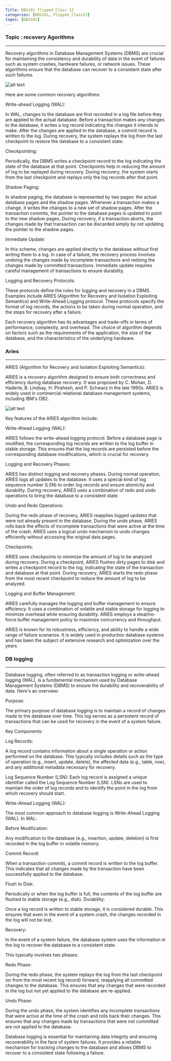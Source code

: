 ```yaml
---
Title: DBS101 flipped Class 12
categories: [DBS101, Flipped_Class12]
tages: [DBS101]
---
```


### Topic : recovery Agorithms
----

Recovery algorithms in Database Management Systems (DBMS) are crucial for maintaining the consistency and durability of data in the event of failures such as system crashes, hardware failures, or network issues. These algorithms ensure that the database can recover to a consistent state after such failures. 

![alt text](<../Screenshot 2024-06-04 053851.png>)

Here are some common recovery algorithms:

Write-ahead Logging (WAL):

In WAL, changes to the database are first recorded in a log file before they are applied to the actual database.
Before a transaction makes any changes to the database, it writes a log record indicating the changes it intends to make.
After the changes are applied to the database, a commit record is written to the log.
During recovery, the system replays the log from the last checkpoint to restore the database to a consistent state.

Checkpointing:

Periodically, the DBMS writes a checkpoint record to the log indicating the state of the database at that point.
Checkpoints help in reducing the amount of log to be replayed during recovery.
During recovery, the system starts from the last checkpoint and replays only the log records after that point.

Shadow Paging:

In shadow paging, the database is represented by two pages: the actual database pages and the shadow pages.
Whenever a transaction makes a change, it writes the changes to a new set of shadow pages.
After the transaction commits, the pointer to the database pages is updated to point to the new shadow pages.
During recovery, if a transaction aborts, the changes made by that transaction can be discarded simply by not updating the pointer to the shadow pages.

Immediate Update:

In this scheme, changes are applied directly to the database without first writing them to a log.
In case of a failure, the recovery process involves undoing the changes made by incomplete transactions and redoing the changes made by committed transactions.
Immediate update requires careful management of transactions to ensure durability.

Logging and Recovery Protocols:

These protocols define the rules for logging and recovery in a DBMS. Examples include ARIES (Algorithm for Recovery and Isolation Exploiting Semantics) and Write-Ahead Logging protocol.
These protocols specify the format of log records, the actions to be taken during normal operation, and the steps for recovery after a failure.

Each recovery algorithm has its advantages and trade-offs in terms of performance, complexity, and overhead. The choice of algorithm depends on factors such as the requirements of the application, the size of the database, and the characteristics of the underlying hardware.

### Aries
----
ARIES (Algorithm for Recovery and Isolation Exploiting Semantics):

ARIES is a recovery algorithm designed to ensure both correctness and efficiency during database recovery. It was proposed by C. Mohan, D. Haderle, B. Lindsay, H. Pirahesh, and P. Schwarz in the late 1990s. ARIES is widely used in commercial relational database management systems, including IBM's DB2.

![alt text](<../Screenshot 2024-06-04 054351.png>)

Key features of the ARIES algorithm include:

Write-Ahead Logging (WAL):

ARIES follows the write-ahead logging protocol. Before a database page is modified, the corresponding log records are written to the log buffer in stable storage.
This ensures that the log records are persisted before the corresponding database modifications, which is crucial for recovery.

Logging and Recovery Phases:

ARIES has distinct logging and recovery phases.
During normal operation, ARIES logs all updates to the database. It uses a special kind of log sequence number (LSN) to order log records and ensure atomicity and durability.
During recovery, ARIES uses a combination of redo and undo operations to bring the database to a consistent state.

Undo and Redo Operations:

During the redo phase of recovery, ARIES reapplies logged updates that were not already present in the database.
During the undo phase, ARIES rolls back the effects of incomplete transactions that were active at the time of the crash.
ARIES uses a logical undo mechanism to undo changes efficiently without accessing the original data pages.

Checkpoints:

ARIES uses checkpoints to minimize the amount of log to be analyzed during recovery.
During a checkpoint, ARIES flushes dirty pages to disk and writes a checkpoint record to the log, indicating the state of the transaction and database at that point.
During recovery, ARIES starts the redo phase from the most recent checkpoint to reduce the amount of log to be analyzed.

Logging and Buffer Management:

ARIES carefully manages the logging and buffer management to ensure efficiency.
It uses a combination of volatile and stable storage for logging to minimize overhead while ensuring durability.
ARIES employs a steal/no-force buffer management policy to maximize concurrency and throughput.

ARIES is known for its robustness, efficiency, and ability to handle a wide range of failure scenarios. It is widely used in production database systems and has been the subject of extensive research and optimization over the years.

### DB logging
----
Database logging, often referred to as transaction logging or write-ahead logging (WAL), is a fundamental mechanism used by Database Management Systems (DBMS) to ensure the durability and recoverability of data. Here's an overview:

Purpose:

The primary purpose of database logging is to maintain a record of changes made to the database over time. This log serves as a persistent record of transactions that can be used for recovery in the event of a system failure.

Key Components:

Log Records:

A log record contains information about a single operation or action performed on the database. This typically includes details such as the type of operation (e.g., insert, update, delete), the affected data (e.g., table, row), and any additional metadata necessary for recovery.

Log Sequence Number (LSN):
Each log record is assigned a unique identifier called the Log Sequence Number (LSN). LSNs are used to maintain the order of log records and to identify the point in the log from which recovery should start.

Write-Ahead Logging (WAL):

The most common approach to database logging is Write-Ahead Logging (WAL). In WAL:

Before Modification:

Any modification to the database (e.g., insertion, update, deletion) is first recorded in the log buffer in volatile memory.

Commit Record:

When a transaction commits, a commit record is written to the log buffer. This indicates that all changes made by the transaction have been successfully applied to the database.

Flush to Disk:

Periodically or when the log buffer is full, the contents of the log buffer are flushed to stable storage (e.g., disk).
Durability:

Once a log record is written to stable storage, it is considered durable. This ensures that even in the event of a system crash, the changes recorded in the log will not be lost.

Recovery:

In the event of a system failure, the database system uses the information in the log to recover the database to a consistent state. 

This typically involves two phases:

Redo Phase:

During the redo phase, the system replays the log from the last checkpoint (or from the most recent log record) forward, reapplying all committed changes to the database. This ensures that any changes that were recorded in the log but not yet applied to the database are re-applied.

Undo Phase:

During the undo phase, the system identifies any incomplete transactions that were active at the time of the crash and rolls back their changes. This ensures that any changes made by transactions that were not committed are not applied to the database.

Database logging is essential for maintaining data integrity and ensuring recoverability in the face of system failures. It provides a reliable mechanism for tracking changes to the database and allows DBMS to recover to a consistent state following a failure.




